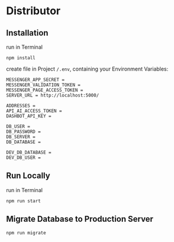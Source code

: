 # Distributor

## Installation
run in Terminal
    
    npm install
    
create file in Project `/.env`, containing your Environment Variables:

    MESSENGER_APP_SECRET = 
    MESSENGER_VALIDATION_TOKEN = 
    MESSENGER_PAGE_ACCESS_TOKEN = 
    SERVER_URL = http://localhost:5000/
    
    ADDRESSES = 
    API_AI_ACCESS_TOKEN = 
    DASHBOT_API_KEY = 
    
    DB_USER = 
    DB_PASSWORD = 
    DB_SERVER = 
    DB_DATABASE = 
    
    DEV_DB_DATABASE = 
    DEV_DB_USER = 

## Run Locally
run in Terminal

    npm run start
    
## Migrate Database to Production Server

    npm run migrate